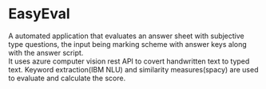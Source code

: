 # EasyEval
A automated application that evaluates an answer sheet with subjective type questions, the input being marking scheme with answer keys along with the answer script.  
It uses azure computer vision rest API to covert handwritten text to typed text. Keyword extraction(IBM NLU) and similarity measures(spacy) are used to evaluate and calculate the score.
